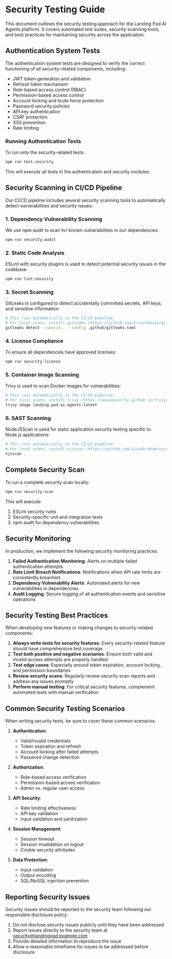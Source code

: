 # Security Testing Guide

This document outlines the security testing approach for the Landing Pad AI Agents platform. It covers automated test suites, security scanning tools, and best practices for maintaining security across the application.

## Authentication System Tests

The authentication system tests are designed to verify the correct functioning of all security-related components, including:

- JWT token generation and validation
- Refresh token mechanism
- Role-based access control (RBAC)
- Permission-based access control
- Account locking and brute force protection
- Password security policies
- API key authentication
- CSRF protection
- XSS prevention
- Rate limiting

### Running Authentication Tests

To run only the security-related tests:

```bash
npm run test:security
```

This will execute all tests in the authentication and security modules.

## Security Scanning in CI/CD Pipeline

Our CI/CD pipeline includes several security scanning tools to automatically detect vulnerabilities and security issues:

### 1. Dependency Vulnerability Scanning

We use npm audit to scan for known vulnerabilities in our dependencies:

```bash
npm run security:audit
```

### 2. Static Code Analysis

ESLint with security plugins is used to detect potential security issues in the codebase:

```bash
npm run lint:security
```

### 3. Secret Scanning

GitLeaks is configured to detect accidentally committed secrets, API keys, and sensitive information:

```bash
# This runs automatically in the CI/CD pipeline
# For local scans, install gitleaks (https://github.com/zricethezav/gitleaks)
gitleaks detect --source . --config .github/gitleaks.toml
```

### 4. License Compliance

To ensure all dependencies have approved licenses:

```bash
npm run security:license
```

### 5. Container Image Scanning

Trivy is used to scan Docker images for vulnerabilities:

```bash
# This runs automatically in the CI/CD pipeline
# For local scans, install trivy (https://aquasecurity.github.io/trivy/)
trivy image landing-pad-ai-agents:latest
```

### 6. SAST Scanning

NodeJSScan is used for static application security testing specific to Node.js applications:

```bash
# This runs automatically in the CI/CD pipeline
# For local scans, install njsscan (https://github.com/ajinabraham/njsscan)
njsscan .
```

## Complete Security Scan

To run a complete security scan locally:

```bash
npm run security:scan
```

This will execute:
1. ESLint security rules
2. Security-specific unit and integration tests
3. npm audit for dependency vulnerabilities

## Security Monitoring

In production, we implement the following security monitoring practices:

1. **Failed Authentication Monitoring**: Alerts on multiple failed authentication attempts
2. **Rate Limit Breach Notifications**: Notifications when API rate limits are consistently breached
3. **Dependency Vulnerability Alerts**: Automated alerts for new vulnerabilities in dependencies
4. **Audit Logging**: Secure logging of all authentication events and sensitive operations

## Security Testing Best Practices

When developing new features or making changes to security-related components:

1. **Always write tests for security features**: Every security-related feature should have comprehensive test coverage
2. **Test both positive and negative scenarios**: Ensure both valid and invalid access attempts are properly handled
3. **Test edge cases**: Especially around token expiration, account locking, and permission boundaries
4. **Review security scans**: Regularly review security scan reports and address any issues promptly
5. **Perform manual testing**: For critical security features, complement automated tests with manual verification

## Common Security Testing Scenarios

When writing security tests, be sure to cover these common scenarios:

1. **Authentication**:
   - Valid/invalid credentials
   - Token expiration and refresh
   - Account locking after failed attempts
   - Password change detection

2. **Authorization**:
   - Role-based access verification
   - Permission-based access verification
   - Admin vs. regular user access

3. **API Security**:
   - Rate limiting effectiveness
   - API key validation
   - Input validation and sanitization

4. **Session Management**:
   - Session timeout
   - Session invalidation on logout
   - Cookie security attributes

5. **Data Protection**:
   - Input validation
   - Output encoding
   - SQL/NoSQL injection prevention

## Reporting Security Issues

Security issues should be reported to the security team following our responsible disclosure policy:

1. Do not disclose security issues publicly until they have been addressed
2. Report issues directly to the security team at security@landingpad.example.com
3. Provide detailed information to reproduce the issue
4. Allow a reasonable timeframe for issues to be addressed before disclosure